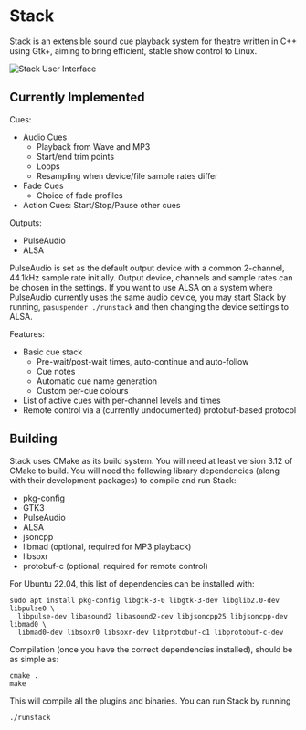 # Stack

Stack is an extensible sound cue playback system for theatre written in C++
using Gtk+, aiming to bring efficient, stable show control to Linux.

![Stack User Interface](https://thork.io/stack/ui-github.png)

## Currently Implemented

Cues:
* Audio Cues
  * Playback from Wave and MP3
  * Start/end trim points
  * Loops
  * Resampling when device/file sample rates differ
* Fade Cues
  * Choice of fade profiles
* Action Cues: Start/Stop/Pause other cues

Outputs:
* PulseAudio
* ALSA

PulseAudio is set as the default output device with a common 2-channel, 44.1kHz
sample rate initially. Output device, channels and sample rates can be chosen
in the settings. If you want to use ALSA on a system where PulseAudio currently
uses the same audio device, you may start Stack by running,
`pasuspender ./runstack` and then changing the device settings to ALSA.

Features:
* Basic cue stack
  * Pre-wait/post-wait times, auto-continue and auto-follow
  * Cue notes
  * Automatic cue name generation
  * Custom per-cue colours
* List of active cues with per-channel levels and times
* Remote control via a (currently undocumented) protobuf-based protocol

## Building

Stack uses CMake as its build system. You will need at least version 3.12 of
CMake to build. You will need the following library dependencies (along with
their development packages) to compile and run Stack:

* pkg-config
* GTK3
* PulseAudio
* ALSA
* jsoncpp
* libmad (optional, required for MP3 playback)
* libsoxr
* protobuf-c (optional, required for remote control)

For Ubuntu 22.04, this list of dependencies can be installed with:

```shell
sudo apt install pkg-config libgtk-3-0 libgtk-3-dev libglib2.0-dev libpulse0 \
  libpulse-dev libasound2 libasound2-dev libjsoncpp25 libjsoncpp-dev libmad0 \
  libmad0-dev libsoxr0 libsoxr-dev libprotobuf-c1 libprotobuf-c-dev
```

Compilation (once you have the correct dependencies installed), should be as
simple as:

```shell
cmake .
make
```

This will compile all the plugins and binaries. You can run Stack by running

```shell
./runstack
```
